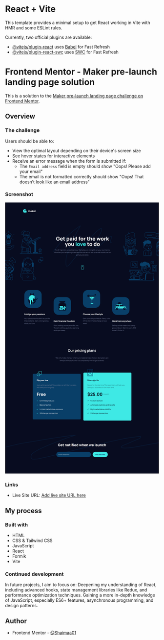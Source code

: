 # React + Vite

This template provides a minimal setup to get React working in Vite with HMR and some ESLint rules.

Currently, two official plugins are available:

- [@vitejs/plugin-react](https://github.com/vitejs/vite-plugin-react/blob/main/packages/plugin-react/README.md) uses [Babel](https://babeljs.io/) for Fast Refresh
- [@vitejs/plugin-react-swc](https://github.com/vitejs/vite-plugin-react-swc) uses [SWC](https://swc.rs/) for Fast Refresh

# Frontend Mentor - Maker pre-launch landing page solution

This is a solution to the [Maker pre-launch landing page challenge on Frontend Mentor](https://www.frontendmentor.io/challenges/maker-prelaunch-landing-page-WVZIJtKLd).

## Overview

### The challenge

Users should be able to:

- View the optimal layout depending on their device's screen size
- See hover states for interactive elements
- Receive an error message when the form is submitted if:
  - The `Email address` field is empty should show "Oops! Please add your email"
  - The email is not formatted correctly should show "Oops! That doesn’t look like an email address"

### Screenshot

![](./src/assets/imgs/Screenshot_2025-01-16%20maker(6).png)

### Links

- Live Site URL: [Add live site URL here](<(https://shaimaa01.github.io/Maker-pre-launch-landing-page/)>)

## My process

### Built with

- HTML
- CSS & Tailwind CSS
- JavaScript
- React
- Formik
- Vite

### Continued development

In future projects, I aim to focus on:
Deepening my understanding of React, including advanced hooks, state management libraries like Redux, and performance optimization techniques.
Gaining a more in-depth knowledge of JavaScript, especially ES6+ features, asynchronous programming, and design patterns.

## Author

- Frontend Mentor - [@Shaimaa01](https://www.frontendmentor.io/solutions/--html---javascript---formik-XSkMSEMV9M)
